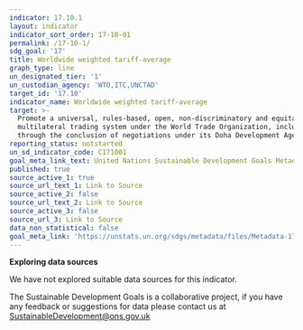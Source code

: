 ```yaml
---
indicator: 17.10.1
layout: indicator
indicator_sort_order: 17-10-01
permalink: /17-10-1/
sdg_goal: '17'
title: Worldwide weighted tariff-average
graph_type: line
un_designated_tier: '1'
un_custodian_agency: 'WTO,ITC,UNCTAD'
target_id: '17.10'
indicator_name: Worldwide weighted tariff-average
target: >-
  Promote a universal, rules-based, open, non‑discriminatory and equitable
  multilateral trading system under the World Trade Organization, including
  through the conclusion of negotiations under its Doha Development Agenda
reporting_status: notstarted
un_sd_indicator_code: C171001
goal_meta_link_text: United Nations Sustainable Development Goals Metadata (pdf 468kB)
published: true
source_active_1: true
source_url_text_1: Link to Source
source_active_2: false
source_url_text_2: Link to Source
source_active_3: false
source_url_3: Link to Source
data_non_statistical: false
goal_meta_link: 'https://unstats.un.org/sdgs/metadata/files/Metadata-17-10-01.pdf'
---
```

**Exploring data sources**

We have not explored suitable data sources for this indicator. 

The Sustainable Development Goals is a collaborative project, if you have any feedback or suggestions for data please contact us at <SustainableDevelopment@ons.gov.uk>

